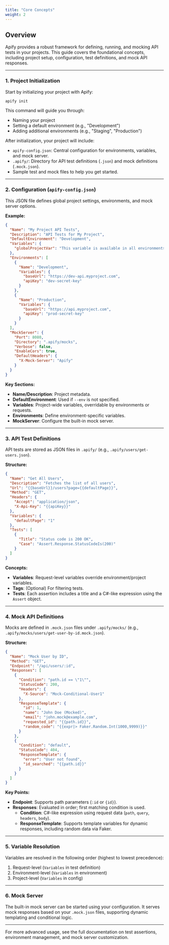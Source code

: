 ```yaml
---
title: "Core Concepts"
weight: 2
---
```


## Overview

Apify provides a robust framework for defining, running, and mocking API tests in your projects. This guide covers the foundational concepts, including project setup, configuration, test definitions, and mock API responses.

---

### 1. Project Initialization

Start by initializing your project with Apify:

```bash
apify init
```

This command will guide you through:

- Naming your project
- Setting a default environment (e.g., "Development")
- Adding additional environments (e.g., "Staging", "Production")

After initialization, your project will include:

- `apify-config.json`: Central configuration for environments, variables, and mock server.
- `.apify/`: Directory for API test definitions (`.json`) and mock definitions (`.mock.json`).
- Sample test and mock files to help you get started.

---

### 2. Configuration (`apify-config.json`)

This JSON file defines global project settings, environments, and mock server options.

**Example:**

```json
{
  "Name": "My Project API Tests",
  "Description": "API Tests for My Project",
  "DefaultEnvironment": "Development",
  "Variables": {
    "globalProjectVar": "This variable is available in all environments and tests"
  },
  "Environments": [
    {
      "Name": "Development",
      "Variables": {
        "baseUrl": "https://dev-api.myproject.com",
        "apiKey": "dev-secret-key"
      }
    },
    {
      "Name": "Production",
      "Variables": {
        "baseUrl": "https://api.myproject.com",
        "apiKey": "prod-secret-key"
      }
    }
  ],
  "MockServer": {
    "Port": 8080,
    "Directory": ".apify/mocks",
    "Verbose": false,
    "EnableCors": true,
    "DefaultHeaders": {
      "X-Mock-Server": "Apify"
    }
  }
}
```

**Key Sections:**

- **Name/Description**: Project metadata.
- **DefaultEnvironment**: Used if `--env` is not specified.
- **Variables**: Project-wide variables, overridable by environments or requests.
- **Environments**: Define environment-specific variables.
- **MockServer**: Configure the built-in mock server.

---

### 3. API Test Definitions

API tests are stored as JSON files in `.apify/` (e.g., `.apify/users/get-users.json`).

**Structure:**

```json
{
  "Name": "Get All Users",
  "Description": "Fetches the list of all users",
  "Url": "{{baseUrl}}/users?page={{defaultPage}}",
  "Method": "GET",
  "Headers": {
    "Accept": "application/json",
    "X-Api-Key": "{{apiKey}}"
  },
  "Variables": {
    "defaultPage": "1"
  },
  "Tests": [
    {
      "Title": "Status code is 200 OK",
      "Case": "Assert.Response.StatusCodeIs(200)"
    }
  ]
}
```

**Concepts:**

- **Variables**: Request-level variables override environment/project variables.
- **Tags**: (Optional) For filtering tests.
- **Tests**: Each assertion includes a title and a C#-like expression using the `Assert` object.

---

### 4. Mock API Definitions

Mocks are defined in `.mock.json` files under `.apify/mocks/` (e.g., `.apify/mocks/users/get-user-by-id.mock.json`).

**Structure:**

```json
{
  "Name": "Mock User by ID",
  "Method": "GET",
  "Endpoint": "/api/users/:id",
  "Responses": [
    {
      "Condition": "path.id == \"1\"",
      "StatusCode": 200,
      "Headers": {
        "X-Source": "Mock-Conditional-User1"
      },
      "ResponseTemplate": {
        "id": 1,
        "name": "John Doe (Mocked)",
        "email": "john.mock@example.com",
        "requested_id": "{{path.id}}",
        "random_code": "{{expr|> Faker.Random.Int(1000,9999)}}"
      }
    },
    {
      "Condition": "default",
      "StatusCode": 404,
      "ResponseTemplate": {
        "error": "User not found",
        "id_searched": "{{path.id}}"
      }
    }
  ]
}
```

**Key Points:**

- **Endpoint**: Supports path parameters (`:id` or `{id}`).
- **Responses**: Evaluated in order; first matching condition is used.
  - **Condition**: C#-like expression using request data (`path`, `query`, `headers`, `body`).
  - **ResponseTemplate**: Supports template variables for dynamic responses, including random data via Faker.

---

### 5. Variable Resolution

Variables are resolved in the following order (highest to lowest precedence):

1. Request-level (`Variables` in test definition)
2. Environment-level (`Variables` in environment)
3. Project-level (`Variables` in config)

---

### 6. Mock Server

The built-in mock server can be started using your configuration. It serves mock responses based on your `.mock.json` files, supporting dynamic templating and conditional logic.

---

For more advanced usage, see the full documentation on test assertions, environment management, and mock server customization.
